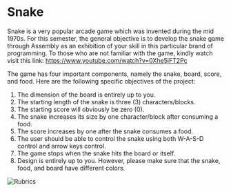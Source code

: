 # Snake

Snake is a very popular arcade game which was invented during the mid 1970s. For this semester, the general objective is to develop the snake game through Assembly as an exhibition of your skill in this particular brand of programming. To those who are not familiar with the game, kindly watch visit this link:
https://www.youtube.com/watch?v=0Xhe5jFT2Pc

The game has four important components, namely the snake, board, score, and food. Here are the following specific objectives of the project:

1. The dimension of the board is entirely up to you.
2. The starting length of the snake is three (3) characters/blocks.
3. The starting score will obviously be zero (0).
4. The snake increases its size by one character/block after consuming a food.
5. The score increases by one after the snake consumes a food.
6. The user should be able to control the snake using both W-A-S-D control and arrow keys control.
7. The game stops when the snake hits the board or itself.
8. Design is entirely up to you. However, please make sure that the snake, food, and board have different colors.

![Rubrics](https://github.com/JM-Franco/cs135_mp_snake/blob/main/snake_rubric.png)

